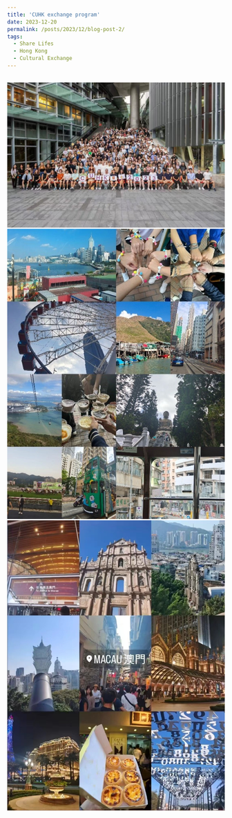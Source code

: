 ```yaml
---
title: 'CUHK exchange program'
date: 2023-12-20
permalink: /posts/2023/12/blog-post-2/
tags:
  - Share Lifes
  - Hong Kong
  - Cultural Exchange
---
```


<br/><img src='/images/CUHK.jpg'> 
<br/><img src='/images/hongkong.jpg'>
<br/><img src='/images/macau.jpg'>